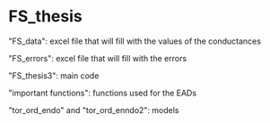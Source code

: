 # FS_thesis

"FS_data": excel file that will fill with the values of the conductances

"FS_errors": excel file that will fill with the errors

"FS_thesis3": main code

"important functions": functions used for the EADs

"tor_ord_endo" and "tor_ord_enndo2": models
